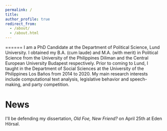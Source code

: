 ```yaml
---
permalink: /
title: 
author_profile: true
redirect_from: 
  - /about/
  - /about.html
---
```



======
I am a PhD Candidate at the Department of Political Science, Lund University. I obtained my B.A. (cum laude) and M.A. (with merit) in Political Science from the University of the Philippines Diliman and the Central European University Budapest respectively. Prior to coming to Lund, I taught in the Department of Social Sciences at the University of the Philippines Los Baños from 2014 to 2020. My main research interests include computational text analysis, legislative behavior and speech-making, and party competition.

News
======
I'll be defending my dissertation, *Old Foe, New Friend?* on April 25th at Eden Hörsal.
